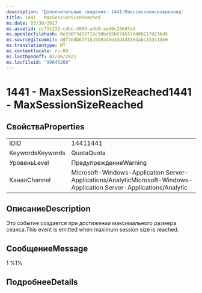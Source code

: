 ```yaml
---
description: 'Дополнительные сведения: 1441-Макссессионсизереачед'
title: 1441 - MaxSessionSizeReached
ms.date: 03/30/2017
ms.assetid: ccf51232-cdbc-4004-a4b9-aed0c256dfe4
ms.openlocfilehash: 0e330f3493719c50bd65b674557dd00217d236d5
ms.sourcegitcommit: ddf7edb67715a5b9a45e3dd44536dabc153c1de0
ms.translationtype: MT
ms.contentlocale: ru-RU
ms.lasthandoff: 02/06/2021
ms.locfileid: "99645260"
---
```

# <a name="1441---maxsessionsizereached"></a><span data-ttu-id="036d6-103">1441 - MaxSessionSizeReached</span><span class="sxs-lookup"><span data-stu-id="036d6-103">1441 - MaxSessionSizeReached</span></span>

## <a name="properties"></a><span data-ttu-id="036d6-104">Свойства</span><span class="sxs-lookup"><span data-stu-id="036d6-104">Properties</span></span>  
  
|||  
|-|-|  
|<span data-ttu-id="036d6-105">ID</span><span class="sxs-lookup"><span data-stu-id="036d6-105">ID</span></span>|<span data-ttu-id="036d6-106">1441</span><span class="sxs-lookup"><span data-stu-id="036d6-106">1441</span></span>|  
|<span data-ttu-id="036d6-107">Keywords</span><span class="sxs-lookup"><span data-stu-id="036d6-107">Keywords</span></span>|<span data-ttu-id="036d6-108">Quota</span><span class="sxs-lookup"><span data-stu-id="036d6-108">Quota</span></span>|  
|<span data-ttu-id="036d6-109">Уровень</span><span class="sxs-lookup"><span data-stu-id="036d6-109">Level</span></span>|<span data-ttu-id="036d6-110">Предупреждение</span><span class="sxs-lookup"><span data-stu-id="036d6-110">Warning</span></span>|  
|<span data-ttu-id="036d6-111">Канал</span><span class="sxs-lookup"><span data-stu-id="036d6-111">Channel</span></span>|<span data-ttu-id="036d6-112">Microsoft-Windows-Application Server-Applications/Analytic</span><span class="sxs-lookup"><span data-stu-id="036d6-112">Microsoft-Windows-Application Server-Applications/Analytic</span></span>|  
  
## <a name="description"></a><span data-ttu-id="036d6-113">Описание</span><span class="sxs-lookup"><span data-stu-id="036d6-113">Description</span></span>  

 <span data-ttu-id="036d6-114">Это событие создается при достижении максимального размера сеанса.</span><span class="sxs-lookup"><span data-stu-id="036d6-114">This event is emitted when maximum session size is reached.</span></span>  
  
## <a name="message"></a><span data-ttu-id="036d6-115">Сообщение</span><span class="sxs-lookup"><span data-stu-id="036d6-115">Message</span></span>  

 <span data-ttu-id="036d6-116">1 %</span><span class="sxs-lookup"><span data-stu-id="036d6-116">1%</span></span>  
  
## <a name="details"></a><span data-ttu-id="036d6-117">Подробнее</span><span class="sxs-lookup"><span data-stu-id="036d6-117">Details</span></span>

